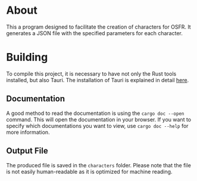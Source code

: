 # About

This a program designed to facilitate the creation of characters for OSFR. It generates a JSON file with the specified parameters for each character.

# Building

To compile this project, it is necessary to have not only the Rust tools installed, but also Tauri. The installation of Tauri is explained in detail [here](https://tauri.app/v1/guides/getting-started/prerequisites).

## Documentation

A good method to read the documentation is using the `cargo doc --open` command. This will open the documentation in your browser. If you want to specify which documentations you want to view, use `cargo doc --help` for more information.

## Output File

The produced file is saved in the `characters` folder. Please note that the file is not easily human-readable as it is optimized for machine reading.
